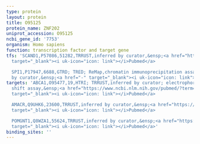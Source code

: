 ```yaml
---
type: protein
layout: protein
title: O95125
protein_name: ZNF202
uniprot_accession: O95125
ncbi_gene_id: '7753'
organism: Homo sapiens
function: transcription factor and target gene
tfs: 'SCAND1,P57086,51282,TRRUST,inferred by curator,&ensp;<a href="https://www.ncbi.nlm.nih.gov/pubmed/?term=12444922%5Buid%5D"
  target="_blank"><i uk-icon="icon: link"></i>Pubmed</a>

  SPI1,P17947,6688,GTRD; TRED; ReMap,chromatin immunoprecipitation assay; inferred
  by curator,&ensp;<a href="-" target="_blank"><i uk-icon="icon: link"></i>Pubmed</a>'
targets: 'ABCA1,O95477,19,HTRI; TRRUST,inferred by curator; electrophoretic mobility
  shift assay,&ensp;<a href="https://www.ncbi.nlm.nih.gov/pubmed/?term=15922656; 15262183%5Buid%5D"
  target="_blank"><i uk-icon="icon: link"></i>Pubmed</a>

  AMACR,Q9UHK6,23600,TRRUST,inferred by curator,&ensp;<a href="https://www.ncbi.nlm.nih.gov/pubmed/?term=19148275%5Buid%5D"
  target="_blank"><i uk-icon="icon: link"></i>Pubmed</a>

  POMGNT1,Q8WZA1,55624,TRRUST,inferred by curator,&ensp;<a href="https://www.ncbi.nlm.nih.gov/pubmed/?term=22419172%5Buid%5D"
  target="_blank"><i uk-icon="icon: link"></i>Pubmed</a>'
binding_sites: ''
---
```

